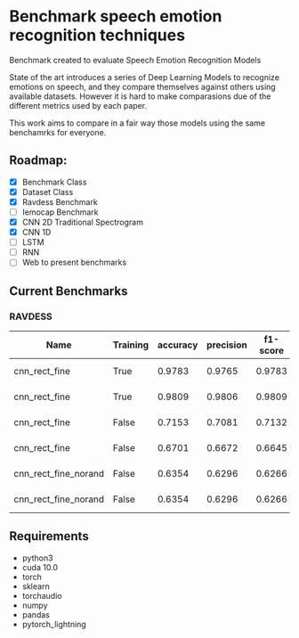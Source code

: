 # Benchmark speech emotion recognition techniques
Benchmark created to evaluate Speech Emotion Recognition Models

State of the art introduces a series of Deep Learning Models to recognize emotions on speech, and they compare themselves against others using available datasets. However it is hard to make comparasions due of the different metrics used by each paper. 

This work aims to compare in a fair way those models using the same benchamrks for everyone.


## Roadmap:
- [X] Benchmark Class
- [X] Dataset Class
- [X] Ravdess Benchmark
- [ ] Iemocap Benchmark
- [X] CNN 2D Traditional Spectrogram
- [X] CNN 1D 
- [ ] LSTM
- [ ] RNN
- [ ] Web to present benchmarks

## Current Benchmarks
### RAVDESS 

|Name                |Training|accuracy|precision|f1-score|Timestamp                  |
|--------------------|--------|--------|---------|--------|---------------------------|
|cnn_rect_fine       |True    |0.9783  |0.9765   |0.9783  |2020-07-13 17:33:45.498310 |
|cnn_rect_fine       |True    |0.9809  |0.9806   |0.9809  |2020-07-13 17:34:29.922851 |
|cnn_rect_fine       |False   |0.7153  |0.7081   |0.7132  |2020-07-13 17:35:05.303679 |
|cnn_rect_fine       |False   |0.6701  |0.6672   |0.6645  |2020-07-13 17:35:14.917757 |
|cnn_rect_fine_norand|False   |0.6354  |0.6296   |0.6266  |2020-07-27 16:10:54.448795 |
|cnn_rect_fine_norand|False   |0.6354  |0.6296   |0.6266  |2020-07-27 16:24:29.332543 |

## Requirements
- python3
- cuda 10.0
- torch
- sklearn
- torchaudio
- numpy
- pandas
- pytorch_lightning
